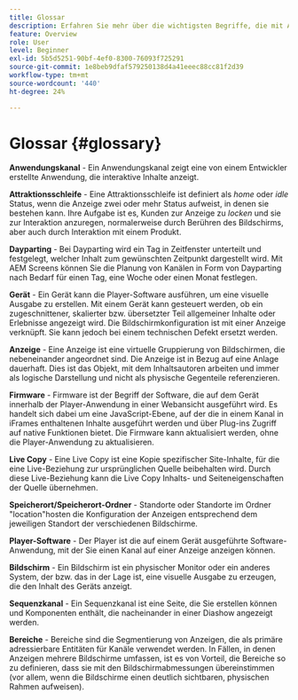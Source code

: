 ```yaml
---
title: Glossar
description: Erfahren Sie mehr über die wichtigsten Begriffe, die mit AEM Screens verknüpft sind.
feature: Overview
role: User
level: Beginner
exl-id: 5b5d5251-90bf-4ef0-8300-76093f725291
source-git-commit: 1e8beb9dfaf579250138d4a41eeec88cc81f2d39
workflow-type: tm+mt
source-wordcount: '440'
ht-degree: 24%

---
```


# Glossar {#glossary}

**Anwendungskanal** - Ein Anwendungskanal zeigt eine von einem Entwickler erstellte Anwendung, die interaktive Inhalte anzeigt.

**Attraktionsschleife** - Eine Attraktionsschleife ist definiert als *home* oder *idle* Status, wenn die Anzeige zwei oder mehr Status aufweist, in denen sie bestehen kann. Ihre Aufgabe ist es, Kunden zur Anzeige zu *locken* und sie zur Interaktion anzuregen, normalerweise durch Berühren des Bildschirms, aber auch durch Interaktion mit einem Produkt.

**Dayparting** - Bei Dayparting wird ein Tag in Zeitfenster unterteilt und festgelegt, welcher Inhalt zum gewünschten Zeitpunkt dargestellt wird. Mit AEM Screens können Sie die Planung von Kanälen in Form von Dayparting nach Bedarf für einen Tag, eine Woche oder einen Monat festlegen.

**Gerät** - Ein Gerät kann die Player-Software ausführen, um eine visuelle Ausgabe zu erstellen. Mit einem Gerät kann gesteuert werden, ob ein zugeschnittener, skalierter bzw. übersetzter Teil allgemeiner Inhalte oder Erlebnisse angezeigt wird. Die Bildschirmkonfiguration ist mit einer Anzeige verknüpft. Sie kann jedoch bei einem technischen Defekt ersetzt werden.

**Anzeige** - Eine Anzeige ist eine virtuelle Gruppierung von Bildschirmen, die nebeneinander angeordnet sind. Die Anzeige ist in Bezug auf eine Anlage dauerhaft. Dies ist das Objekt, mit dem Inhaltsautoren arbeiten und immer als logische Darstellung und nicht als physische Gegenteile referenzieren.

**Firmware** - Firmware ist der Begriff der Software, die auf dem Gerät innerhalb der Player-Anwendung in einer Webansicht ausgeführt wird. Es handelt sich dabei um eine JavaScript-Ebene, auf der die in einem Kanal in iFrames enthaltenen Inhalte ausgeführt werden und über Plug-ins Zugriff auf native Funktionen bietet. Die Firmware kann aktualisiert werden, ohne die Player-Anwendung zu aktualisieren.

**Live Copy** - Eine Live Copy ist eine Kopie spezifischer Site-Inhalte, für die eine Live-Beziehung zur ursprünglichen Quelle beibehalten wird. Durch diese Live-Beziehung kann die Live Copy Inhalts- und Seiteneigenschaften der Quelle übernehmen.

**Speicherort/Speicherort-Ordner** - Standorte oder Standorte im Ordner &quot;location&quot;hosten die Konfiguration der Anzeigen entsprechend dem jeweiligen Standort der verschiedenen Bildschirme.

**Player-Software** - Der Player ist die auf einem Gerät ausgeführte Software-Anwendung, mit der Sie einen Kanal auf einer Anzeige anzeigen können.

**Bildschirm** - Ein Bildschirm ist ein physischer Monitor oder ein anderes System, der bzw. das in der Lage ist, eine visuelle Ausgabe zu erzeugen, die den Inhalt des Geräts anzeigt.

**Sequenzkanal** - Ein Sequenzkanal ist eine Seite, die Sie erstellen können und Komponenten enthält, die nacheinander in einer Diashow angezeigt werden.

**Bereiche** - Bereiche sind die Segmentierung von Anzeigen, die als primäre adressierbare Entitäten für Kanäle verwendet werden. In Fällen, in denen Anzeigen mehrere Bildschirme umfassen, ist es von Vorteil, die Bereiche so zu definieren, dass sie mit den Bildschirmabmessungen übereinstimmen (vor allem, wenn die Bildschirme einen deutlich sichtbaren, physischen Rahmen aufweisen).
